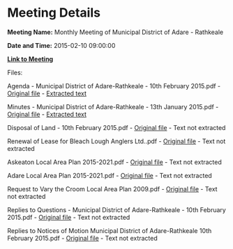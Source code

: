 # Meeting Details

**Meeting Name:** Monthly Meeting of Municipal District of Adare - Rathkeale

**Date and Time:** 2015-02-10 09:00:00

**[Link to Meeting](https://www.limerick.ie/council/whats-on/monthly-meeting-municipal-district-adare-rathkeale-15)**

Files: 

Agenda - Municipal District of Adare-Rathkeale - 10th February 2015.pdf - [Original file](https://www.limerick.ie/sites/default/files/media/documents/2017-07/agenda_-_municipal_district_of_adare-rathkeale_-_10th_february_2015.pdf) - [Extracted text](./Agenda%20-%20Municipal%20District%20of%20Adare-Rathkeale%20-%2010th%20February%202015.md)

Minutes - Municipal District of Adare-Rathkeale - 13th January 2015.pdf - [Original file](https://www.limerick.ie/sites/default/files/media/documents/2017-07/minutes_-_municipal_district_of_adare-rathkeale_-_13th_january_2014.pdf) - [Extracted text](./Minutes%20-%20Municipal%20District%20of%20Adare-Rathkeale%20-%2013th%20January%202015.md)

Disposal of Land - 10th February 2015.pdf - [Original file](https://www.limerick.ie/sites/default/files/media/documents/2017-07/disposal_of_land_-_10th_february_2015.pdf) - Text not extracted

Renewal of Lease for Bleach Lough Anglers Ltd..pdf - [Original file](https://www.limerick.ie/sites/default/files/media/documents/2017-07/renewal_of_lease_for_bleach_lough_anglers_ltd.pdf) - Text not extracted

Askeaton Local Area Plan 2015-2021.pdf - [Original file](https://www.limerick.ie/sites/default/files/media/documents/2017-07/askeaton_local_area_plan_2015-2021.pdf) - Text not extracted

Adare Local Area Plan 2015-2021.pdf - [Original file](https://www.limerick.ie/sites/default/files/media/documents/2017-07/adare_local_area_plan_2015-2021_0.pdf) - Text not extracted

Request to Vary the Croom Local Area Plan 2009.pdf - [Original file](https://www.limerick.ie/sites/default/files/media/documents/2017-07/request_to_vary_the_croom_local_area_plan_2009.pdf) - Text not extracted

Replies to Questions - Municipal District of Adare-Rathkeale - 10th February 2015.pdf - [Original file](https://www.limerick.ie/sites/default/files/media/documents/2017-07/replies_to_questions_-_municipal_district_of_adare-rathkeale_-_10th_february_2015.pdf) - Text not extracted

Replies to Notices of Motion Municipal District of Adare-Rathkeale 10th February 2015.pdf - [Original file](https://www.limerick.ie/sites/default/files/media/documents/2017-07/replies_to_notices_of_motion_municipal_district_of_adare-rathkeale_10th_february_2015.pdf) - Text not extracted

